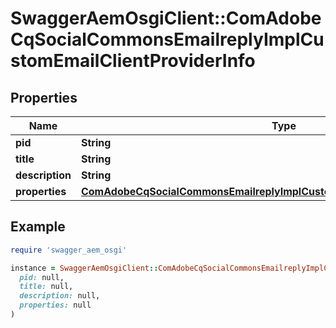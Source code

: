 # SwaggerAemOsgiClient::ComAdobeCqSocialCommonsEmailreplyImplCustomEmailClientProviderInfo

## Properties

| Name | Type | Description | Notes |
| ---- | ---- | ----------- | ----- |
| **pid** | **String** |  | [optional] |
| **title** | **String** |  | [optional] |
| **description** | **String** |  | [optional] |
| **properties** | [**ComAdobeCqSocialCommonsEmailreplyImplCustomEmailClientProviderProperties**](ComAdobeCqSocialCommonsEmailreplyImplCustomEmailClientProviderProperties.md) |  | [optional] |

## Example

```ruby
require 'swagger_aem_osgi'

instance = SwaggerAemOsgiClient::ComAdobeCqSocialCommonsEmailreplyImplCustomEmailClientProviderInfo.new(
  pid: null,
  title: null,
  description: null,
  properties: null
)
```

